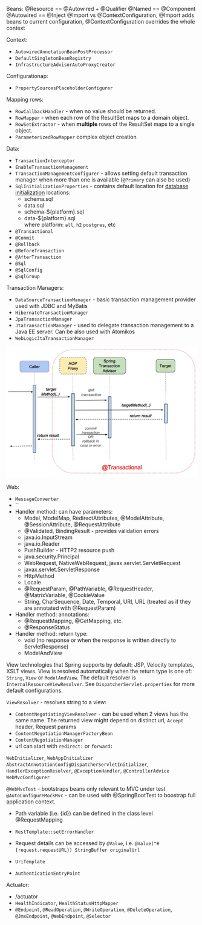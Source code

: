 Beans:
@Resource == @Autowired + @Qualifier
@Named == @Component
@Autowired == @Inject
@Import vs @ContextConfiguration, @Import adds beans to current configuration, @ContextConfiguration overrides the whole context

Context:
- `AutowiredAnnotationBeanPostProcessor`
- `DefaultSingletonBeanRegistry`
- `InfrastructureAdvisorAutoProxyCreator`

Configurationap:
- `PropertySourcesPlaceholderConfigurer`

Mapping rows:
- `RowCallbackHandler` - when no value should be returned.
- `RowMapper` - when each row of the ResultSet maps to a domain object.
- `RowSetExtractor` - when **multiple** rows of the ResultSet maps to a single object.
- `ParameterizedRowMapper` complex object creation

Data:
- `TransactionInterceptor`
- `EnableTransactionManagement`
- `TransactionManagementConfigurer` - allows setting default transaction manager when more than one is available (`@Primary` can also be used)
- `SqlInitializationProperties` - contains default location for [database initialization](https://docs.spring.io/spring-boot/docs/current/reference/htmlsingle/#howto.data-initialization.using-basic-sql-scripts) locations:
  - schema.sql
  - data.sql
  - schema-${platform}.sql
  - data-${platform}.sql \
    where platform: `all`, `h2` `postgres`, etc
- `@Transactional`
- `@Commit`
- `@Rollback`
- `@BeforeTransaction`
- `@AfterTransaction`
- `@Sql`
- `@SqlConfig`
- `@SqlGroup`



Transaction Managers:
- `DataSourceTransactionManager` - basic transaction management provider used with JDBC and MyBatis
- `HibernateTransactionManager`
- `JpaTransactionManager`
- `JtaTransactionManager` - used to delegate transaction management to a Java EE server. Can be also used with Atomikos
- `WebLogicJtaTransactionManager`

![Transaction Sequence Diagram](images/transaction_sequence_diagram.png)


Web:
- `MessageConverter`
- ``
- Handler method: can have parameters:
  - Model, ModelMap, RedirectAttributes, @ModelAttribute, @SessionAttribute, @RequestAttribute
  - @Validated, BindingResult - provides validation errors
  - java.io.InputStream
  - java.io.Reader
  - PushBuilder - HTTP2 resource push
  - java.security.Principal
  - WebRequest, NativeWebRequest, javax.servlet.ServletRequest
  - javax.servlet.ServletResponse
  - HttpMethod
  - Locale
  - @RequestParam, @PathVariable, @RequestHeader, @MatrixVariable, @CookieValue
  - String, CharSequence, Date, Temporal, URI, URL (treated as if they are annotated with @RequestParam)
- Handler method: annotations:
  - @RequestMapping, @GetMapping, etc.
  - @ResponseStatus
- Handler method: return type:
  - void (no response or when the response is written directly to ServletResponse)
  - ModelAndView

View technologies that Spring supports by default: JSP, Velocity templates, XSLT views. View is resolved automatically 
when the return type is one of: `String`, `View` or `ModelAndView`. The default resolver is `InternalResourceViewResolver`. See
`DispatcherServlet.properties` for more default configurations.

`ViewResolver` - resolves string to a view:
  - `ContentNegotiatingViewResolver` - can be used when 2 views has the same name. The returned view might depend on 
    distinct url, `Accept` header, Request params
  - `ContentNegotiationManagerFactoryBean` 
  - `ContentNegotiationManager`
  - url can start with `redirect:` or `forward:`

`WebInitializer`, `WebAppInitializer`
`AbstractAnnotationConfigDispatcherServletInitializer`, `HandlerExceptionResolver`, `@ExceptionHandler`, `@ControllerAdvice`
`WebMvcConfigurer`

`@WebMvcTest` - bootstraps beans only relevant to MVC under test
`@AutoConfigureMockMvc` - can be used with @SpringBootTest to boostrap full application context.

- Path variable (i.e. {id}) can be defined in the class level @RequestMapping


- `RestTemplate::setErrorHandler`
- Request details can be accessed by `@Value`, i.e. `@Value("#{request.requestURL}) StringBuffer originalUrl`
- `UriTemplate`
- `AuthenticationEntryPoint`


Actuator:
  - /actuator
  - `HealthIndicator`, `HealthStatusHttpMapper`
  - `@Endpoint`, `@ReadOperation`, `@WriteOperation`, `@DeleteOperation`, `@JmxEndpoint`, `@WebEndpoint`, `@Selector`
  

